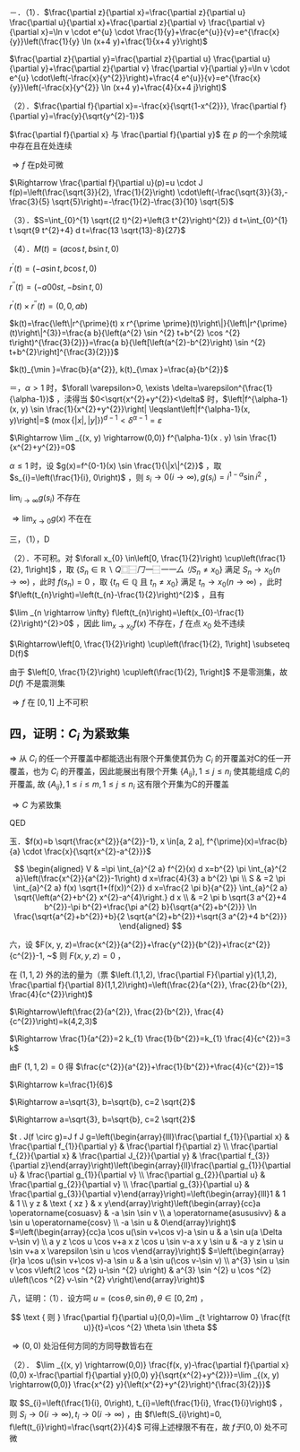－．（1）．$\frac{\partial z}{\partial x}=\frac{\partial z}{\partial u} \frac{\partial u}{\partial x}+\frac{\partial z}{\partial v} \frac{\partial v}{\partial x}=\ln v \cdot e^{u} \cdot \frac{1}{y}+\frac{e^{u}}{v}=e^{\frac{x}{y}}\left(\frac{1}{y} \ln (x+4 y)+\frac{1}{x+4 y}\right)$

$\frac{\partial z}{\partial y}=\frac{\partial z}{\partial u} \frac{\partial u}{\partial y}+\frac{\partial z}{\partial v} \frac{\partial v}{\partial y}=\ln v \cdot e^{u} \cdot\left(-\frac{x}{y^{2}}\right)+\frac{4 e^{u}}{v}=e^{\frac{x}{y}}\left(-\frac{x}{y^{2}} \ln (x+4 y)+\frac{4}{x+4 j}\right)$

（2）．$\frac{\partial f}{\partial x}=-\frac{x}{\sqrt{1-x^{2}}}, \frac{\partial f}{\partial y}=\frac{y}{\sqrt{y^{2}-1}}$

$\frac{\partial f}{\partial x} 与 \frac{\partial f}{\partial y}$ 在 $p$ 的一个余院域中存在且在处连续

$\Rightarrow f$ 在p处可微

$\Rightarrow \frac{\partial f}{\partial u}(p)=u \cdot J f(p)=\left(\frac{\sqrt{3}}{2}, \frac{1}{2}\right) \cdot\left(-\frac{\sqrt{3}}{3},-\frac{3}{5} \sqrt{5}\right)=-\frac{1}{2}-\frac{3}{10} \sqrt{5}$

（3）．$S=\int_{0}^{1} \sqrt{(2 t)^{2}+\left(3 t^{2}\right)^{2}} d t=\int_{0}^{1} t \sqrt{9 t^{2}+4} d t=\frac{13 \sqrt{13}-8}{27}$

（4）．$M(t)=(a \cos t, b \sin t, 0)$

$r^{\prime}(t)=(-a \sin t, b \cos t, 0)$

$r^{\prime \prime}(t)=(-a 00 s t,-b \sin t, 0)$

$r^{\prime}(t) \times r^{\prime \prime}(t)=(0,0, a b)$

$k(t)=\frac{\left\|r^{\prime}(t) x r^{\prime \prime}(t)\right\|}{\left\|r^{\prime}(t)\right\|^{3}}=\frac{a b}{\left(a^{2} \sin ^{2} t+b^{2} \cos ^{2} t\right)^{\frac{3}{2}}}=\frac{a b}{\left[\left(a^{2}-b^{2}\right) \sin ^{2} t+b^{2}\right]^{\frac{3}{2}}}$

$k(t)_{\min }=\frac{b}{a^{2}}, k(t)_{\max }=\frac{a}{b^{2}}$

＝，$\alpha>1$ 时，$\forall \varepsilon>0, \exists \delta=\varepsilon^{\frac{1}{\alpha-1}}$ ，渎得当 $0<\sqrt{x^{2}+y^{2}}<\delta$ 时，$\left|f^{\alpha-1}(x, y) \sin \frac{1}{x^{2}+y^{2}}\right| \leqslant\left|f^{\alpha-1}(x, y)\right|=$ $(\operatorname{mox}\{|x|,|y|\})^{d-1}<\delta^{\alpha-1}=\varepsilon$

$\Rightarrow \lim _{(x, y) \rightarrow(0,0)} f^{\alpha-1}(x . y) \sin \frac{1}{x^{2}+y^{2}}=0$

$\alpha \leqslant 1$ 时，设 $g(x)=f^{0-1}(x) \sin \frac{1}{\|x\|^{2}}$ ，取 $s_{i}=\left(\frac{1}{i}, 0\right)$ ，则 $s_{i} \rightarrow 0(i \rightarrow \infty), g\left(s_{i}\right)=i^{1-\alpha} \sin i^{2}$ ，

$\lim _{i \rightarrow \infty} g\left(s_{i}\right)$ 不存在

$\Rightarrow \lim _{x \rightarrow 0} g(x)$ 不在在

三，（1），D

（2）．不可积。对 $\forall x_{0} \in\left[0, \frac{1}{2}\right) \cup\left(\frac{1}{2}, 1\right]$ ，取 $\left\{S_{n} \in \mathbb{R} \backslash Q ⿴ ⿱ 冂 一 ⿱ 一 一 厶 刂 S_{n} \neq x_{0}\right\}$ 满足 $S_{n} \rightarrow x_{0}(n \rightarrow \infty)$ ，此时 $f\left(s_{n}\right)=0$ ，取 $\left\{t_{n} \in \mathbb{Q}\right.$ 且 $\left.t_{n} \neq x_{0}\right\}$ 满足 $t_{n} \rightarrow x_{0}(n \rightarrow \infty)$ ，此时 $f\left(t_{n}\right)=\left(t_{n}-\frac{1}{2}\right)^{2}$ ，且有

$\lim _{n \rightarrow \infty} f\left(t_{n}\right)=\left(x_{0}-\frac{1}{2}\right)^{2}>0$ ，因此 $\lim _{x \rightarrow x_{0}} f(x)$ 不存在，$f$ 在点 $x_{0}$ 处不违续

$\Rightarrow\left[0, \frac{1}{2}\right) \cup\left(\frac{1}{2}, 1\right] \subseteq D(f)$

由于 $\left[0, \frac{1}{2}\right) \cup\left(\frac{1}{2}, 1\right]$ 不是零测集，故 $D(f)$ 不是震测集

$\Rightarrow f$ 在 $[0,1]$ 上不可积

## 四，证明：$C_{i}$ 为紧致集

$\Rightarrow$ 从 $C_{i}$ 的任一个开覆盖中都能选出有限个开集使其仍为 $C_{i}$ 的开覆盖对C的任一开覆盖，也为 $C_{i}$ 的开覆盖，因此能展出有限个开集 $\left\{A_{i j}\right\}, 1 \leq j \leq n_{i}$ 使其能组成 $C_{i}$的开覆盖, 故 $\left\{A_{i j}\right\}, 1 \leq i \leq m, 1 \leq j \leq n_{i}$ 这有限个开集为C的开覆盖

$\Rightarrow C$ 为紧致集

$\operatorname{QED}$

玉．$f(x)=b \sqrt{\frac{x^{2}}{a^{2}}-1}, x \in[a, 2 a], f^{\prime}(x)=\frac{b}{a} \cdot \frac{x}{\sqrt{x^{2}-a^{2}}}$

$$
\begin{aligned}
V & =\pi \int_{a}^{2 a} f^{2}(x) d x=b^{2} \pi \int_{a}^{2 a}\left(\frac{x^{2}}{a^{2}}-1\right) d x=\frac{4}{3} a b^{2} \pi \\
S & =2 \pi \int_{a}^{2 a} f(x) \sqrt{1+(f(x))^{2}} d x=\frac{2 \pi b}{a^{2}} \int_{a}^{2 a} \sqrt{\left(a^{2}+b^{2} x^{2}-a^{4}\right.} d x \\
& =2 \pi b \sqrt{3 a^{2}+4 b^{2}}-\pi b^{2}+\frac{\pi a^{2} b}{\sqrt{a^{2}+b^{2}}} \ln \frac{\sqrt{a^{2}+b^{2}}+b}{2 \sqrt{a^{2}+b^{2}}+\sqrt{3 a^{2}+4 b^{2}}}
\end{aligned}
$$

六，设 $F(x, y, z)=\frac{x^{2}}{a^{2}}+\frac{y^{2}}{b^{2}}+\frac{z^{2}}{c^{2}}-1, ~$ 则 $F(x, y, z)=0$ ，

在 $(1,1,2)$ 外的法的量为（票 $\left.(1,1,2), \frac{\partial F}{\partial y}(1,1,2), \frac{\partial f}{\partial 8}(1,1,2)\right)=\left(\frac{2}{a^{2}}, \frac{2}{b^{2}}, \frac{4}{c^{2}}\right)$

$\Rightarrow\left(\frac{2}{a^{2}}, \frac{2}{b^{2}}, \frac{4}{c^{2}}\right)=k(4,2,3)$

$\Rightarrow \frac{1}{a^{2}}=2 k_{1} \frac{1}{b^{2}}=k_{1} \frac{4}{c^{2}}=3 k$

由F $(1,1,2)=0$ 得 $\frac{c^{2}}{a^{2}}+\frac{1}{b^{2}}+\frac{4}{c^{2}}=1$

$\Rightarrow k=\frac{1}{6}$

$\Rightarrow a=\sqrt{3}, b=\sqrt{b}, c=2 \sqrt{2}$

$\Rightarrow a=\sqrt{3}, b=\sqrt{b}, c=2 \sqrt{2}$

$t . J(f \circ g)=J f J g=\left(\begin{array}{lll}\frac{\partial f_{1}}{\partial x} & \frac{\partial f_{1}}{\partial y} & \frac{\partial f}{\partial z} \\ \frac{\partial f_{2}}{\partial x} & \frac{\partial J_{2}}{\partial y} & \frac{\partial f_{3}}{\partial z}\end{array}\right)\left(\begin{array}{ll}\frac{\partial g_{1}}{\partial u} & \frac{\partial g_{1}}{\partial v} \\ \frac{\partial g_{2}}{\partial u} & \frac{\partial g_{2}}{\partial v} \\ \frac{\partial g_{3}}{\partial u} & \frac{\partial g_{3}}{\partial v}\end{array}\right)=\left(\begin{array}{lll}1 & 1 & 1 \\ y z & \text { xz } & x y\end{array}\right)\left(\begin{array}{cc}a \operatorname{cosuasv} & -a \sin \sin v \\ a \operatorname{asususivv} & a \sin u \operatorname{cosv} \\ -a \sin u & 0\end{array}\right)$ $=\left(\begin{array}{cc}a \cos u(\sin v+\cos v)-a \sin u & a \sin u(a \Delta v-\sin v) \\ a y z \cos u \cos v+a x z \cos u \sin v-a x y \sin u & -a y z \sin u \sin v+a x \varepsilon \sin u \cos v\end{array}\right)$ $=\left(\begin{array}{lr}a \cos u(\sin v+\cos v)-a \sin u & a \sin u(\cos v-\sin v) \\ a^{3} \sin u \sin v \cos v\left(2 \cos ^{2} u-\sin ^{2} u\right) & a^{3} \sin ^{2} u \cos ^{2} u\left(\cos ^{2} v-\sin ^{2} v\right)\end{array}\right)$

八，证明：（1）．设方呞 $u=(\cos \theta, \sin \theta), \theta \in[0,2 \pi)$ ，

$$
\text { 则 } \frac{\partial f}{\partial u}(0,0)=\lim _{t \rightarrow 0} \frac{f(t u)}{t}=\cos ^{2} \theta \sin \theta
$$

$\Rightarrow(0,0)$ 处沿任何方同的方同导数皆右在

（2）． $\lim _{(x, y) \rightarrow(0,0)} \frac{f(x, y)-\frac{\partial f}{\partial x}(0,0) x-\frac{\partial f}{\partial y}(0,0) y}{\sqrt{x^{2}+y^{2}}}=\lim _{(x, y) \rightarrow(0,0)} \frac{x^{2} y}{\left(x^{2}+y^{2}\right)^{\frac{3}{2}}}$

取 $S_{i}=\left(\frac{1}{i}, 0\right), t_{i}=\left(\frac{1}{i}, \frac{1}{i}\right)$ ，则 $S_{i} \rightarrow 0(i \rightarrow \infty), t_{i} \rightarrow 0(i \rightarrow \infty)$ ，由 $f\left(S_{i}\right)=0, f\left(t_{i}\right)=\frac{\sqrt{2}}{4}$ 可得上述椂限不有在，故 $f 于(0,0)$ 处不可微


